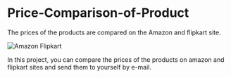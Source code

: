 # Price-Comparison-of-Product
The prices of the products are compared on the Amazon and flipkart site.



![Amazon Flipkart](https://user-images.githubusercontent.com/50779398/208242368-874b5fe0-c4bd-4cf2-8c31-36afd12bfda8.png)









In this project, you can compare the prices of the products on amazon and flipkart sites and send them to yourself by e-mail.
